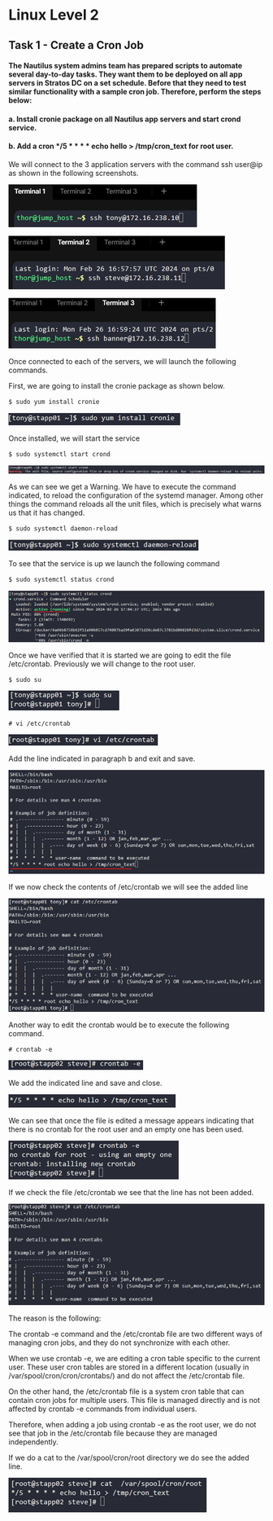 # Linux Level 2

## Task 1 - Create a Cron Job

#### The Nautilus system admins team has prepared scripts to automate several day-to-day tasks. They want them to be deployed on all app servers in Stratos DC on a set schedule. Before that they need to test similar functionality with a sample cron job. Therefore, perform the steps below:

#### a. Install cronie package on all Nautilus app servers and start crond service.

#### b. Add a cron \*/5 \* \* \* \* echo hello > /tmp/cron_text for root user.

We will connect to the 3 application servers with the command ssh user@ip as shown in the following screenshots.

![SSH connection Nautilus App 1](/img/LINUX/LinuxL02/Task01_01_ssh.png)

![SSH connection Nautilus App 2](/img/LINUX/LinuxL02/Task01_02_ssh.png)

![SSH connection Nautilus App 3](/img/LINUX/LinuxL02/Task01_03_ssh.png)

Once connected to each of the servers, we will launch the following commands.

First, we are going to install the cronie package as shown below.

```bash
$ sudo yum install cronie
```

![Install cronie package](/img/LINUX/LinuxL02/Task01_04_sudo_yum_install_cronie.png)

Once installed, we will start the service

```bash
$ sudo systemctl start crond
```

![Start crond service](/img/LINUX/LinuxL02/Task01_05_sudo_systemctl_start_crond.png)

As we can see we get a Warning. We have to execute the command indicated, to reload the configuration of the systemd manager. Among other things the command reloads all the unit files, which is precisely what warns us that it has changed.

```bash
$ sudo systemctl daemon-reload
```

![Reload config](/img/LINUX/LinuxL02/Task01_06_sudo_systemctl_daemon_reload.png)

To see that the service is up we launch the following command

```bash
$ sudo systemctl status crond
```

![crond service status](/img/LINUX/LinuxL02/Task01_07_sudo_systemctl_status_crond.png)

Once we have verified that it is started we are going to edit the file /etc/crontab. Previously we will change to the root user.

```bash
$ sudo su
```

![Change to root](/img/LINUX/LinuxL02/Task01_08_sudo_su.png)

```
# vi /etc/crontab
```

![Edit crontab](/img/LINUX/LinuxL02/Task01_09_vi_etc_crontab.png)

Add the line indicated in paragraph b and exit and save.

![Add job](/img/LINUX/LinuxL02/Task01_10_edit_crontab.png)

If we now check the contents of /etc/crontab we will see the added line

![View crontab](/img/LINUX/LinuxL02/Task01_11_cat_crontab.png)

Another way to edit the crontab would be to execute the following command.

```
# crontab -e
```

![Edit crontab](/img/LINUX/LinuxL02/Task01_12_crontab_e.png)

We add the indicated line and save and close.

![Add job](/img/LINUX/LinuxL02/Task01_13_edit_crontab.png)

We can see that once the file is edited a message appears indicating that there is no crontab for the root user and an empty one has been used.

![Info about there is no crontab for the root user](/img/LINUX/LinuxL02/Task01_14_crontab_info.png)

If we check the file /etc/crontab we see that the line has not been added.

![See that line not added in /etc/crontab](/img/LINUX/LinuxL02/Task01_15_cat_crontab.png)

The reason is the following:

The crontab -e command and the /etc/crontab file are two different ways of managing cron jobs, and they do not synchronize with each other.

When we use crontab -e, we are editing a cron table specific to the current user. These user cron tables are stored in a different location (usually in /var/spool/cron/cron/crontabs/) and do not affect the /etc/crontab file.

On the other hand, the /etc/crontab file is a system cron table that can contain cron jobs for multiple users. This file is managed directly and is not affected by crontab -e commands from individual users.

Therefore, when adding a job using crontab -e as the root user, we do not see that job in the /etc/crontab file because they are managed independently.

If we do a cat to the /var/spool/cron/root directory we do see the added line.

![See cron root](/img/LINUX/LinuxL02/Task01_16_cat_var_spool_cron_root.png)
